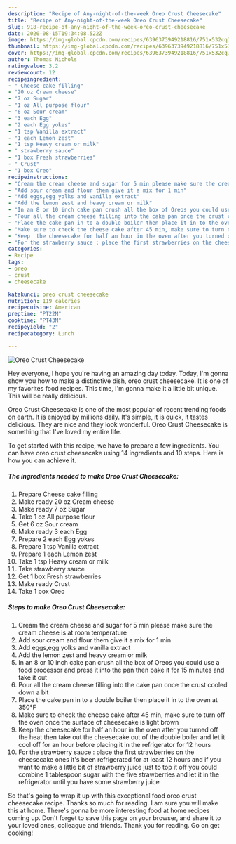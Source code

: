 ```yaml
---
description: "Recipe of Any-night-of-the-week Oreo Crust Cheesecake"
title: "Recipe of Any-night-of-the-week Oreo Crust Cheesecake"
slug: 918-recipe-of-any-night-of-the-week-oreo-crust-cheesecake
date: 2020-08-15T19:34:08.522Z
image: https://img-global.cpcdn.com/recipes/6396373949218816/751x532cq70/oreo-crust-cheesecake-recipe-main-photo.jpg
thumbnail: https://img-global.cpcdn.com/recipes/6396373949218816/751x532cq70/oreo-crust-cheesecake-recipe-main-photo.jpg
cover: https://img-global.cpcdn.com/recipes/6396373949218816/751x532cq70/oreo-crust-cheesecake-recipe-main-photo.jpg
author: Thomas Nichols
ratingvalue: 3.2
reviewcount: 12
recipeingredient:
- " Cheese cake filling"
- "20 oz Cream cheese"
- "7 oz Sugar"
- "1 oz All purpose flour"
- "6 oz Sour cream"
- "3 each Egg"
- "2 each Egg yokes"
- "1 tsp Vanilla extract"
- "1 each Lemon zest"
- "1 tsp Heavy cream or milk"
- " strawberry sauce"
- "1 box Fresh strawberries"
- " Crust"
- "1 box Oreo"
recipeinstructions:
- "Cream the cream cheese and sugar for 5 min please make sure the cream cheese is at room temperature"
- "Add sour cream and flour them give it a mix for 1 min"
- "Add eggs,egg yolks and vanilla extract"
- "Add the lemon zest and heavy cream or milk"
- "In an 8 or 10 inch cake pan crush all the box of Oreos you could use a food processor and press it into the pan then bake it for 15 minutes and take it out"
- "Pour all the cream cheese filling into the cake pan once the crust cooled down a bit"
- "Place the cake pan in to a double boiler then place it in to the oven at 350°F"
- "Make sure to check the cheese cake after 45 min, make sure to turn off the oven once the surface of cheesecake is light brown"
- "Keep  the cheesecake for half an hour in the oven after you turned off the heat then take out the cheesecake out of the double boiler and let it cool off for an hour before placing it in  the refrigerator for 12 hours"
- "For the strawberry sauce : place the first strawberries on the cheesecake ones it&#39;s been refrigerated for at least 12 hours and if you want to make a little bit of strawberry juice just to top it off you could combine 1 tablespoon sugar with the five strawberries and let it in the refrigerator until you have some strawberry juice"
categories:
- Recipe
tags:
- oreo
- crust
- cheesecake

katakunci: oreo crust cheesecake 
nutrition: 119 calories
recipecuisine: American
preptime: "PT22M"
cooktime: "PT43M"
recipeyield: "2"
recipecategory: Lunch

---
```



![Oreo Crust Cheesecake](https://img-global.cpcdn.com/recipes/6396373949218816/751x532cq70/oreo-crust-cheesecake-recipe-main-photo.jpg)

Hey everyone, I hope you're having an amazing day today. Today, I'm gonna show you how to make a distinctive dish, oreo crust cheesecake. It is one of my favorites food recipes. This time, I'm gonna make it a little bit unique. This will be really delicious.

Oreo Crust Cheesecake is one of the most popular of recent trending foods on earth. It is enjoyed by millions daily. It's simple, it is quick, it tastes delicious. They are nice and they look wonderful. Oreo Crust Cheesecake is something that I've loved my entire life.




To get started with this recipe, we have to prepare a few ingredients. You can have oreo crust cheesecake using 14 ingredients and 10 steps. Here is how you can achieve it.

<!--inarticleads1-->

##### The ingredients needed to make Oreo Crust Cheesecake:

1. Prepare  Cheese cake filling
1. Make ready 20 oz Cream cheese
1. Make ready 7 oz Sugar
1. Take 1 oz All purpose flour
1. Get 6 oz Sour cream
1. Make ready 3 each Egg
1. Prepare 2 each Egg yokes
1. Prepare 1 tsp Vanilla extract
1. Prepare 1 each Lemon zest
1. Take 1 tsp Heavy cream or milk
1. Take  strawberry sauce
1. Get 1 box Fresh strawberries
1. Make ready  Crust
1. Take 1 box Oreo




<!--inarticleads2-->

##### Steps to make Oreo Crust Cheesecake:

1. Cream the cream cheese and sugar for 5 min please make sure the cream cheese is at room temperature
1. Add sour cream and flour them give it a mix for 1 min
1. Add eggs,egg yolks and vanilla extract
1. Add the lemon zest and heavy cream or milk
1. In an 8 or 10 inch cake pan crush all the box of Oreos you could use a food processor and press it into the pan then bake it for 15 minutes and take it out
1. Pour all the cream cheese filling into the cake pan once the crust cooled down a bit
1. Place the cake pan in to a double boiler then place it in to the oven at 350°F
1. Make sure to check the cheese cake after 45 min, make sure to turn off the oven once the surface of cheesecake is light brown
1. Keep  the cheesecake for half an hour in the oven after you turned off the heat then take out the cheesecake out of the double boiler and let it cool off for an hour before placing it in  the refrigerator for 12 hours
1. For the strawberry sauce : place the first strawberries on the cheesecake ones it&#39;s been refrigerated for at least 12 hours and if you want to make a little bit of strawberry juice just to top it off you could combine 1 tablespoon sugar with the five strawberries and let it in the refrigerator until you have some strawberry juice




So that's going to wrap it up with this exceptional food oreo crust cheesecake recipe. Thanks so much for reading. I am sure you will make this at home. There's gonna be more interesting food at home recipes coming up. Don't forget to save this page on your browser, and share it to your loved ones, colleague and friends. Thank you for reading. Go on get cooking!
